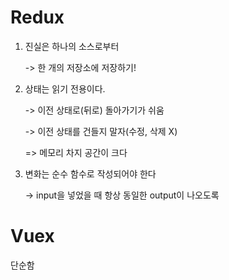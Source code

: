 # Redux

1. 진실은 하나의 소스로부터

   -> 한 개의 저장소에 저장하기!

2. 상태는 읽기 전용이다.

   -> 이전 상태로(뒤로) 돌아가기가 쉬움

   -> 이전 상태를 건들지 말자(수정, 삭제 X)

   => 메모리 차지 공간이 크다

3. 변화는 순수 함수로 작성되어야 한다

   -> input을 넣었을 때 항상 동일한 output이 나오도록



# Vuex

단순함

